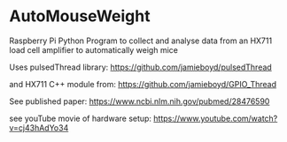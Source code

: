 # AutoMouseWeight
Raspberry Pi Python Program to collect and analyse data from an HX711 load cell amplifier to automatically weigh mice

Uses pulsedThread library:
https://github.com/jamieboyd/pulsedThread

and HX711 C++ module from:
https://github.com/jamieboyd/GPIO_Thread

See published paper:
https://www.ncbi.nlm.nih.gov/pubmed/28476590

see youTube movie of hardware setup:
https://www.youtube.com/watch?v=cj43hAdYo34